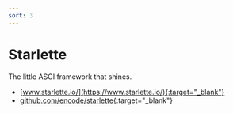 ```yaml
---
sort: 3
---
```


# Starlette

The little ASGI framework that shines.

- [www.starlette.io/](https://www.starlette.io/){:target="_blank"}
- [github.com/encode/starlette](https://github.com/encode/starlette){:target="_blank"}
